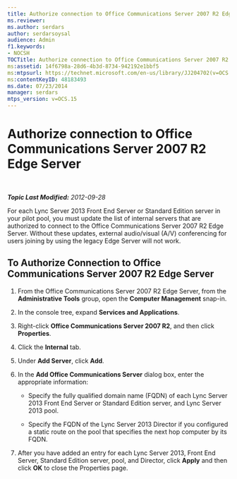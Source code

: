 ```yaml
---
title: Authorize connection to Office Communications Server 2007 R2 Edge Server
ms.reviewer: 
ms.author: serdars
author: serdarsoysal
audience: Admin
f1.keywords:
- NOCSH
TOCTitle: Authorize connection to Office Communications Server 2007 R2 Edge Server
ms:assetid: 14f6798a-28d6-4b3d-8734-942192e1bbf5
ms:mtpsurl: https://technet.microsoft.com/en-us/library/JJ204702(v=OCS.15)
ms:contentKeyID: 48183493
ms.date: 07/23/2014
manager: serdars
mtps_version: v=OCS.15
---
```


# Authorize connection to Office Communications Server 2007 R2 Edge Server

<div data-xmlns="http://www.w3.org/1999/xhtml">

<div class="topic" data-xmlns="http://www.w3.org/1999/xhtml" data-msxsl="urn:schemas-microsoft-com:xslt" data-cs="https://msdn.microsoft.com/">

<div data-asp="https://msdn2.microsoft.com/asp">



</div>

<div id="mainSection">

<div id="mainBody">

<span> </span>

_**Topic Last Modified:** 2012-09-28_

For each Lync Server 2013 Front End Server or Standard Edition server in your pilot pool, you must update the list of internal servers that are authorized to connect to the Office Communications Server 2007 R2 Edge Server. Without these updates, external audio/visual (A/V) conferencing for users joining by using the legacy Edge Server will not work.

<div>

## To Authorize Connection to Office Communications Server 2007 R2 Edge Server

1.  From the Office Communications Server 2007 R2 Edge Server, from the **Administrative Tools** group, open the **Computer Management** snap-in.

2.  In the console tree, expand **Services and Applications**.

3.  Right-click **Office Communications Server 2007 R2**, and then click **Properties**.

4.  Click the **Internal** tab.

5.  Under **Add Server**, click **Add**.

6.  In the **Add Office Communications Server** dialog box, enter the appropriate information:
    
      - Specify the fully qualified domain name (FQDN) of each Lync Server 2013 Front End Server or Standard Edition server, and Lync Server 2013 pool.
    
      - Specify the FQDN of the Lync Server 2013 Director if you configured a static route on the pool that specifies the next hop computer by its FQDN.

7.  After you have added an entry for each Lync Server 2013, Front End Server, Standard Edition server, pool, and Director, click **Apply** and then click **OK** to close the Properties page.

</div>

</div>

<span> </span>

</div>

</div>

</div>

